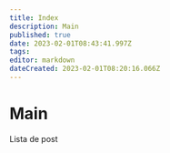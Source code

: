 ```yaml
---
title: Index
description: Main
published: true
date: 2023-02-01T08:43:41.997Z
tags: 
editor: markdown
dateCreated: 2023-02-01T08:20:16.066Z
---
```


# Main


Lista de post
